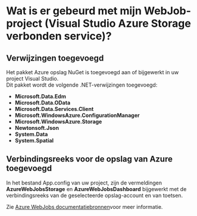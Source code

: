 <properties
    pageTitle="Wat is er gebeurd met mijn WebJob-project (Visual Studio Azure Storage verbonden service)? | Microsoft Azure"
    description="Beschrijving van wat is er gebeurd in een project Azure WebJob nadat de verbinding met een opslag-account gebruik van Visual Studio services verbonden"
    services="storage"
    documentationCenter=""
    authors="TomArcher"
    manager="douge"
    editor=""/>

<tags
    ms.service="storage"
    ms.workload="web"
    ms.tgt_pltfrm="vs-what-happened"
    ms.devlang="na"
    ms.topic="article"
    ms.date="08/15/2016"
    ms.author="tarcher"/>

# <a name="what-happened-to-my-webjob-project-visual-studio-azure-storage-connected-service"></a>Wat is er gebeurd met mijn WebJob-project (Visual Studio Azure Storage verbonden service)?

## <a name="references-added"></a>Verwijzingen toegevoegd

Het pakket Azure opslag NuGet is toegevoegd aan of bijgewerkt in uw project Visual Studio.  
Dit pakket wordt de volgende .NET-verwijzingen toegevoegd:

- **Microsoft.Data.Edm**
- **Microsoft.Data.OData**
- **Microsoft.Data.Services.Client**
- **Microsoft.WindowsAzure.ConfigurationManager**
- **Microsoft.WindowsAzure.Storage**
- **Newtonsoft.Json**
- **System.Data**
- **System.Spatial**

## <a name="connection-string-for-azure-storage-added"></a>Verbindingsreeks voor de opslag van Azure toegevoegd
In het bestand App.config van uw project, zijn de vermeldingen **AzureWebJobsStorage** en **AzureWebJobsDashboard** bijgewerkt met de verbindingsreeks van de geselecteerde opslag-account en van toetsen.

Zie [Azure WebJobs documentatiebronnen](http://go.microsoft.com/fwlink/?linkid=390226)voor meer informatie.
